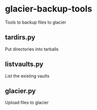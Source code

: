# glacier-backup-tools
Tools to backup files to glacier

## tardirs.py
Put directories into tarballs

## listvaults.py
List the existing vaults

## glacier.py
Upload files to glacier
